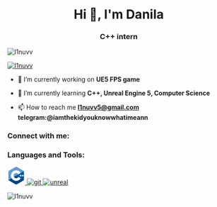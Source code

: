 <h1 align="center">Hi 👋, I'm Danila</h1>
<h3 align="center">C++ intern</h3>

<p align="left"> <img src="https://komarev.com/ghpvc/?username=l1nuvv&label=Profile%20views&color=0e75b6&style=flat" alt="l1nuvv" /> </p>

<p align="left"> <a href="https://github.com/ryo-ma/github-profile-trophy"><img src="https://github-profile-trophy.vercel.app/?username=l1nuvv" alt="l1nuvv" /></a> </p>

- 🔭 I’m currently working on **UE5 FPS game**

- 🌱 I’m currently learning **C++, Unreal Engine 5, Computer Science**

- 📫 How to reach me **l1nuvv5@gmail.com telegram:@iamthekidyouknowwhatimeann**

<h3 align="left">Connect with me:</h3>
<p align="left">
</p>

<h3 align="left">Languages and Tools:</h3>
<p align="left"> <a href="https://www.w3schools.com/cpp/" target="_blank" rel="noreferrer"> <img src="https://raw.githubusercontent.com/devicons/devicon/master/icons/cplusplus/cplusplus-original.svg" alt="cplusplus" width="40" height="40"/> </a> <a href="https://git-scm.com/" target="_blank" rel="noreferrer"> <img src="https://www.vectorlogo.zone/logos/git-scm/git-scm-icon.svg" alt="git" width="40" height="40"/> </a> <a href="https://unrealengine.com/" target="_blank" rel="noreferrer"> <img src="https://raw.githubusercontent.com/kenangundogan/fontisto/036b7eca71aab1bef8e6a0518f7329f13ed62f6b/icons/svg/brand/unreal-engine.svg" alt="unreal" width="40" height="40"/> </a> </p>

<p><img align="center" src="https://github-readme-stats.vercel.app/api/top-langs?username=l1nuvv&show_icons=true&locale=en&layout=compact" alt="l1nuvv" /></p>
